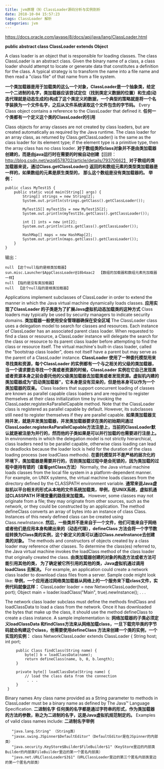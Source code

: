 ```yaml
---
title: jvm原理（9）ClassLoader源码分析与实例剖析
date: 2018-10-04 15:57:23
tags: ClassLoader 解析
categories: jvm
---
```


https://docs.oracle.com/javase/8/docs/api/java/lang/ClassLoader.html

**public abstract class ClassLoader extends Object**

A class loader is an object that is responsible for loading classes. The class ClassLoader is an abstract class. Given the binary name of a class, a class loader should attempt to locate or generate data that constitutes a definition for the class. A typical strategy is to transform the name into a file name and then read a "class file" of that name from a file system.

**一个类加载器是用于加载类的这么一个对象，ClassLoader是一个抽象类，给定一个二进制的名字，类加载器应该尝试定位（找到类定义数据的位置）和生成(动态代理就是动态生成的)构成了这个类定义的数据，一个典型的策略就是将一个名字装换为一个文件名字，之后从文件系统读取这个文件包含的字节码。**
Every Class object contains a reference to the ClassLoader that defined it.
**任何一个类都有一个定义这个类的ClassLoader的引用**

Class objects for array classes are not created by class loaders, but are created automatically as required by the Java runtime. The class loader for an array class, as returned by Class.getClassLoader() is the same as the class loader for its element type; if the element type is a primitive type, then the array class has no class loader.
**对于数组类的class对象并不是由类加载器创建的，而是由java运行时在需要的时候自动创建**【回顾：http://blog.csdn.net/wzq6578702/article/details/79370662】
**对于数组的类加载器来说，通过Class.getClassLoader() 返回的和数组元素的类型类加载器是一样的，如果数组的元素是原生类型的，**
**那么这个数组是没有类加载器的。**
**举例：**

```
public class MyTest15 {
    public static void main(String[] args) {
        String[] strings = new String[2];
        System.out.println(strings.getClass().getClassLoader());

        MyTest15[] myTest15s = new MyTest15[2];
        System.out.println(myTest15s.getClass().getClassLoader());

        int [] ints = new int[2];
        System.out.println(ints.getClass().getClassLoader());

        HashMap[] maps = new HashMap[2];
        System.out.println(maps.getClass().getClassLoader());
    }
}
```
输出：

```
null 【这个null指的是根类加载器】
sun.misc.Launcher$AppClassLoader@18b4aac2  【数组的加载器和数组元素扥加载器一样】
null 【指的是没有类加载器】
null  【这个null指的是根类加载器】
```


Applications implement subclasses of ClassLoader in order to extend the manner in which the Java virtual machine dynamically loads classes.
**应用实现了ClassLoader 的子类是为了扩展Java虚拟机动态加载类的这种方式**
Class loaders may typically be used by security managers to indicate security domains.
**类加载器一般使用安全管理器确保在安全区域**
The ClassLoader class uses a delegation model to search for classes and resources. Each instance of ClassLoader has an associated parent class loader. When requested to find a class or resource, a ClassLoader instance will delegate the search for the class or resource to its parent class loader before attempting to find the class or resource itself. The virtual machine's built-in class loader, called the "bootstrap class loader", does not itself have a parent but may serve as the parent of a ClassLoader instance.
**ClassLoader 使用了一种委托模型用来寻找类和资源，每个ClassLoader 的实例都有一个与之相关的父级的类加载器，当一个请求要去寻找一个类或者资源的时候，ClassLoader 实例在它自己发现类或者资源本身之前会委托他的父级类加载器去加载类或者发现资源。虚拟机内建的类加载器成为“启动类加载器”，它本身是没有双亲的，但是他本身可以作为一个类加载器的双亲。**
Class loaders that support concurrent loading of classes are known as parallel capable class loaders and are required to register themselves at their class initialization time by invoking the ClassLoader.registerAsParallelCapable method. Note that the ClassLoader class is registered as parallel capable by default. However, its subclasses still need to register themselves if they are parallel capable.
**如果类加载器支持并发，就是并发类加载器，并发类加载器要求在类的初始期间通过ClassLoader.registerAsParallelCapable方法注册上，当前的ClassLoader默认就是被注册为并行的，然而他的子类如果是可以并行加载的也需要进行注册上。**
In environments in which the delegation model is not strictly hierarchical, class loaders need to be parallel capable, otherwise class loading can lead to deadlocks because the loader lock is held for the duration of the class loading process (see loadClass methods).
**在委托模型并不是严格的层次化的环境下，类加载器是需要并行的，否则类加载过程中是会死锁的，因为类加载的过程中是持有锁的（查看getClass方法）**
Normally, the Java virtual machine loads classes from the local file system in a platform-dependent manner. For example, on UNIX systems, the virtual machine loads classes from the directory defined by the CLASSPATH environment variable.
**通常来说Java虚拟机以平台相关的形式从本地的文件系统加载类，举例，在UNIX系统，虚拟机通过CLASSPATH 环境变量的路径来加载类。**
However, some classes may not originate from a file; they may originate from other sources, such as the network, or they could be constructed by an application. The method defineClass converts an array of bytes into an instance of class Class. Instances of this newly defined class can be created using Class.newInstance.
**然后，一些类并不是来自于一个文件，他们可能来自于网络或者他们是应用本身构建出来的（动态代理），defineClass 方法会将一个字节数组转换为Class类的实例，这个新定义的类可以通过Class.newInstance去创建类的对象。**
The methods and constructors of objects created by a class loader may reference other classes. To determine the class(es) referred to, the Java virtual machine invokes the loadClass method of the class loader that originally created the class.
**由类加载器创建的对象的构造方法或者方法可能引用其他的类，	为了确定被它所引用的其他的类，Java虚拟机通过调用loadClass 去解决。**
For example, an application could create a network class loader to download class files from a server. Sample code might look like:
**举例，一个应用通过网络类加载器从网络上的一个服务来下载class文件，实例代码就像这样：**
   ClassLoader loader = new NetworkClassLoader(host, port);
   Object main = loader.loadClass("Main", true).newInstance();
        . . .

The network class loader subclass must define the methods findClass and loadClassData to load a class from the network. Once it has downloaded the bytes that make up the class, it should use the method defineClass to create a class instance. A sample implementation is:
**网络加载器的子类必须定义loadClassData 和findClass方法来从网络加载class，一旦下载完毕类的字节码就会构建这个class，他需要使用defineClass 方法来创建一个类的实例，一个实现的实例：**
     class NetworkClassLoader extends ClassLoader {
         String host;
         int port;

         public Class findClass(String name) {
             byte[] b = loadClassData(name);
             return defineClass(name, b, 0, b.length);
         }

         private byte[] loadClassData(String name) {
             // load the class data from the connection
              . . .
         }
     }

Binary names
Any class name provided as a String parameter to methods in ClassLoader must be a binary name as defined by The Java™ Language Specification.
**二进制名字**
**任何类的名字都是通过字符串的形式，作为类加载器的方法的参数，称之为二进制的名字，这是Java虚拟机规范制定的。**
Examples of valid class names include:
**二进制名字举例**

```
   "java.lang.String" （String类）
   "javax.swing.JSpinner$DefaultEditor"（DefaultEditor是在JSpinner的内部类）
   "java.security.KeyStore$Builder$FileBuilder$1"（KeyStore里边的内部类Builder的内部类FileBuilder里边的第一个匿名内部类）
   "java.net.URLClassLoader$3$1"（URLClassLoader里边的第三个匿名内部类里边的第一个匿名内部类）
```
